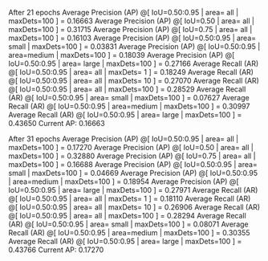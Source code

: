 After 21 epochs 
 Average Precision  (AP) @[ IoU=0.50:0.95 | area=   all | maxDets=100 ] = 0.16663
 Average Precision  (AP) @[ IoU=0.50      | area=   all | maxDets=100 ] = 0.31715
 Average Precision  (AP) @[ IoU=0.75      | area=   all | maxDets=100 ] = 0.16103
 Average Precision  (AP) @[ IoU=0.50:0.95 | area= small | maxDets=100 ] = 0.03831
 Average Precision  (AP) @[ IoU=0.50:0.95 | area=medium | maxDets=100 ] = 0.18039
 Average Precision  (AP) @[ IoU=0.50:0.95 | area= large | maxDets=100 ] = 0.27166
 Average Recall     (AR) @[ IoU=0.50:0.95 | area=   all | maxDets=  1 ] = 0.18249
 Average Recall     (AR) @[ IoU=0.50:0.95 | area=   all | maxDets= 10 ] = 0.27070
 Average Recall     (AR) @[ IoU=0.50:0.95 | area=   all | maxDets=100 ] = 0.28529
 Average Recall     (AR) @[ IoU=0.50:0.95 | area= small | maxDets=100 ] = 0.07627
 Average Recall     (AR) @[ IoU=0.50:0.95 | area=medium | maxDets=100 ] = 0.30997
 Average Recall     (AR) @[ IoU=0.50:0.95 | area= large | maxDets=100 ] = 0.43650
Current AP: 0.16663

After 31 epochs
 Average Precision  (AP) @[ IoU=0.50:0.95 | area=   all | maxDets=100 ] = 0.17270
 Average Precision  (AP) @[ IoU=0.50      | area=   all | maxDets=100 ] = 0.32880
 Average Precision  (AP) @[ IoU=0.75      | area=   all | maxDets=100 ] = 0.16688
 Average Precision  (AP) @[ IoU=0.50:0.95 | area= small | maxDets=100 ] = 0.04669
 Average Precision  (AP) @[ IoU=0.50:0.95 | area=medium | maxDets=100 ] = 0.18954
 Average Precision  (AP) @[ IoU=0.50:0.95 | area= large | maxDets=100 ] = 0.27971
 Average Recall     (AR) @[ IoU=0.50:0.95 | area=   all | maxDets=  1 ] = 0.18110
 Average Recall     (AR) @[ IoU=0.50:0.95 | area=   all | maxDets= 10 ] = 0.26906
 Average Recall     (AR) @[ IoU=0.50:0.95 | area=   all | maxDets=100 ] = 0.28294
 Average Recall     (AR) @[ IoU=0.50:0.95 | area= small | maxDets=100 ] = 0.08071
 Average Recall     (AR) @[ IoU=0.50:0.95 | area=medium | maxDets=100 ] = 0.30355
 Average Recall     (AR) @[ IoU=0.50:0.95 | area= large | maxDets=100 ] = 0.43766
Current AP: 0.17270